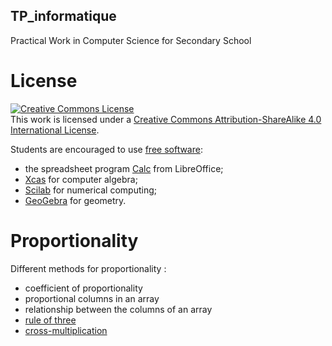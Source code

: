 ## TP_informatique

Practical Work in Computer Science for Secondary School

# License

<a rel="license" href="http://creativecommons.org/licenses/by-sa/4.0/"><img alt="Creative Commons License" style="border-width:0" src="https://i.creativecommons.org/l/by-sa/4.0/88x31.png" /></a><br />This work is licensed under a <a rel="license" href="http://creativecommons.org/licenses/by-sa/4.0/">Creative Commons Attribution-ShareAlike 4.0 International License</a>.

Students are encouraged to use [free software](https://en.wikipedia.org/wiki/Free_software):
* the spreadsheet program [Calc](https://en.wikipedia.org/wiki/LibreOffice_Calc) from LibreOffice;
* [Xcas](https://en.wikipedia.org/wiki/Xcas) for computer algebra;
* [Scilab](https://en.wikipedia.org/wiki/Scilab) for numerical computing;
* [GeoGebra](https://en.wikipedia.org/wiki/GeoGebra) for geometry.

# Proportionality

Different methods for proportionality : 

* coefficient of proportionality
* proportional columns in an array
* relationship between the columns of an array
* [rule of three](https://en.wikipedia.org/wiki/Cross-multiplication#Rule_of_Three) 
* [cross-multiplication](https://en.wikipedia.org/wiki/Cross-multiplication)


